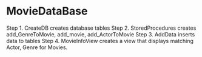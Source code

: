 # MovieDataBase

Step 1. CreateDB creates database tables
Step 2. StoredProcedures creates add_GenreToMovie, add_movie, add_ActorToMovie
Step 3. AddData inserts data to tables
Step 4. MovieInfoView creates a view that displays matching Actor, Genre for Movies.
